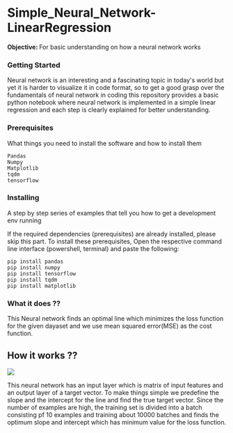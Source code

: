# Simple_Neural_Network-LinearRegression

<b>Objective: </b>For basic understanding on how a neural network works 

### Getting Started

Neural network is an interesting and a fascinating topic in today's world but yet it is harder to visualize it in code format, so to get a good grasp over the fundamentals of neural network in coding this repository provides a basic python notebook where neural network is implemented in a simple linear regression and each step is clearly explained for better understanding.

### Prerequisites

What things you need to install the software and how to install them

```
Pandas
Numpy
Matplotlib
tqdm
tensorflow
```

### Installing

A step by step series of examples that tell you how to get a development env running

If the required dependencies (prerequisites) are already installed, please skip this part.
To install these prerequisites, Open the respective command line interface (powershell, terminal) and paste the following:

```
pip install pandas
pip install numpy
pip install tensorflow
pip install tqdm
pip install matplotlib

```
### What it does ??
This Neural network finds an optimal line which minimizes the loss function for the given dayaset and we use mean squared error(MSE) as the cost function.

## How it works ??
![](https://www.cc.gatech.edu/~san37/img/dl/perceptron.jpg)

This neural network has an input layer which is matrix of input features and an output layer of a target vector. To make things simple we predefine the slope and the intercept for the line and find the true target vector. Since the number of examples are high, the training set is divided into a batch consisting pf 10 examples and training about 10000 batches and finds the optimum slope and intercept which has minimum  value for the loss function.
